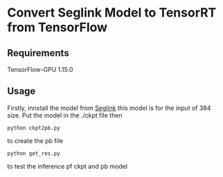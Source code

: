 # Convert Seglink Model to TensorRT from TensorFlow

## Requirements

TensorFlow-GPU 1.15.0

## Usage
Firstly, innstall the model from [Seglink](https://github.com/dengdan/seglink)
this model is for the input of 384 size.
Put the model in the ./ckpt file
then 
```
python ckpt2pb.py
```
to create the pb file
```
python get_res.py
```
to test the inference pf ckpt and pb model
